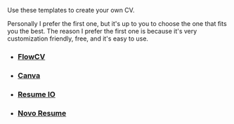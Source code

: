 Use these templates to create your own CV.

Personally I prefer the first one, but it's up to you to choose the one that fits you the best.
The reason I prefer the first one is because it's very customization friendly, free, and it's easy to use.

- ### [FlowCV](https://flowcv.com)
- ### [Canva](https://canva.com)
- ### [Resume IO](https://resume.io)
- ### [Novo Resume](https://novoresume.com)
